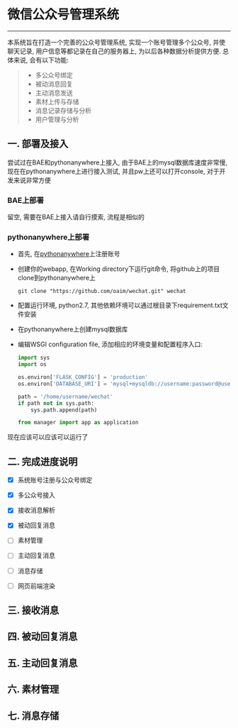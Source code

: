 # 微信公众号管理系统

---------

本系统旨在打造一个完善的公众号管理系统, 实现一个账号管理多个公众号, 并使聊天记录, 用户信息等都记录在自己的服务器上, 为以后各种数据分析提供方便. 总体来说, 会有以下功能:

> * 多公众号绑定
> * 被动消息回复
> * 主动消息发送
> * 素材上传与存储
> * 消息记录存储与分析
> * 用户管理与分析

## 一. 部署及接入

尝试过在BAE和pythonanywhere上接入, 由于BAE上的mysql数据库速度非常慢, 现在在pythonanywhere上进行接入测试, 并且pw上还可以打开console, 对于开发来说非常方便

### BAE上部署

留空, 需要在BAE上接入请自行摸索, 流程是相似的

### pythonanywhere上部署

- 首先, 在[pythonanywhere](https://www.pythonanywhere.com)上注册账号

- 创建你的webapp, 在Working directory下运行git命令, 将github上的项目clone到pythonanywhere上

  ```shell
  git clone "https://github.com/oaim/wechat.git" wechat
  ```

- 配置运行环境, python2.7, 其他依赖环境可以通过根目录下requirement.txt文件安装

- 在pythonanywhere上创建mysql数据库

- 编辑WSGI configuration file, 添加相应的环境变量和配置程序入口:

  ```python
  import sys
  import os

  os.environ['FLASK_CONFIG'] = 'production'
  os.environ['DATABASE_URI'] = 'mysql+mysqldb://username:password@username.mysql.pythonanywhere-services.com/username$dbname'

  path = '/home/username/wechat'
  if path not in sys.path:
      sys.path.append(path)

  from manager import app as application
  ```

现在应该可以应该可以运行了

## 二. 完成进度说明

- [x] 系统账号注册与公众号绑定 
- [x] 多公众号接入
- [x] 接收消息解析
- [x] 被动回复消息
- [ ] 素材管理
- [ ] 主动回复消息
- [ ] 消息存储
- [ ] 网页前端渲染





## 三. 接收消息

## 四. 被动回复消息

## 五. 主动回复消息

## 六. 素材管理

## 七. 消息存储